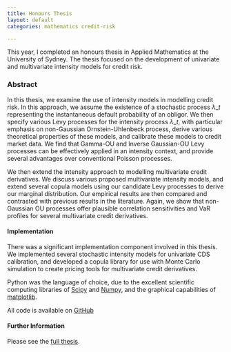 ```yaml
---
title: Honours Thesis
layout: default
categories: mathematics credit-risk

---
```


This year, I completed an honours thesis in Applied Mathematics at the University of Sydney.  The thesis focused on the development of univariate and multivariate intensity models for credit risk.

### Abstract

In this thesis, we examine the use of intensity models in modelling credit risk. In this approach, we assume the existence of a stochastic process $\lambda\_t$ representing the instantaneous default probability of an obligor. We then specify various Levy processes for the intensity process  $\lambda\_t$, with particular emphasis on non-Gaussian Ornstein-Uhlenbeck process, derive various theoretical properties of these models, and calibrate these models to credit market data. We find that Gamma-OU and Inverse Gaussian-OU Levy processes can be effectively applied in an intensity context, and provide several advantages over conventional Poisson processes.

We then extend the intensity approach to modelling multivariate credit derivatives. We discuss various proposed multivariate intensity models, and extend several copula models using our candidate Levy processes to derive our marginal distribution. Our empirical results are then compared and contrasted with previous results in the literature. Again, we show that non-Gaussian OU processes offer plausible correlation sensitivities and VaR profiles for several multivariate credit derivatives.


#### Implementation

There was a significant implementation component involved in this thesis.  We implemented several stochastic intensity models for univariate CDS calibration, and developed a copula library for use with Monte Carlo simulation to create pricing tools for multivariate credit derivatives.  

Python was the language of choice, due to the excellent scientific computing libraries of [Scipy](http://scipy.org) and [Numpy](http://numpy.org), and the graphical capabilities of [matplotlib](http://matplotlib.sourceforge.net).

All code is available on [GitHub](https://github.com/ajtulloch/IntensityCreditModels)

#### Further Information

Please see the [full thesis](/PDFs/AndrewTulloch-HonoursThesis.pdf).

